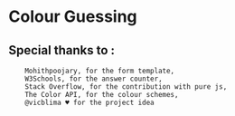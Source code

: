 # Colour Guessing
## Special thanks to :
		Mohithpoojary, for the form template,
		W3Schools, for the answer counter,
		Stack Overflow, for the contribution with pure js,
		The Color API, for the colour schemes,
		@vicblima ♥ for the project idea
